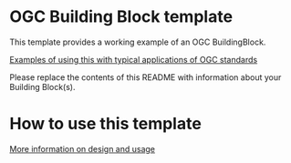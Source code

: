 # OGC Building Block template

This template provides a working example of an OGC BuildingBlock.

[Examples of using this with typical applications of OGC standards](https://github.com/ogcincubator/bblocks-examples)

Please replace the contents of this README with information about your Building Block(s).

# How to use this template

[More information on design and usage](https://github.com/opengeospatial/bblock-template/blob/master/USAGE.md)


